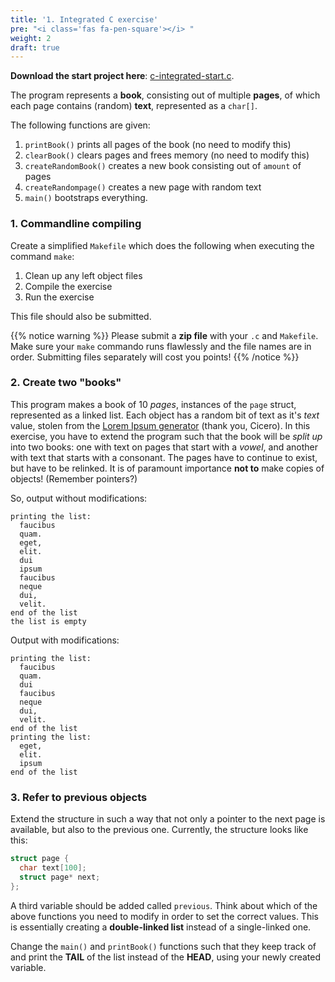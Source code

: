 ```yaml
---
title: '1. Integrated C exercise'
pre: "<i class='fas fa-pen-square'></i> "
weight: 2
draft: true
---
```


**Download the start project here**: [c-integrated-start.c](/exercises/c-integrated-start.c).

The program represents a **book**, consisting out of multiple **pages**, of which each page contains (random) **text**, represented as a `char[]`.

The following functions are given:

1. `printBook()` prints all pages of the book (no need to modify this)
2. `clearBook()` clears pages and frees memory (no need to modify this)
3. `createRandomBook()` creates a new book consisting out of `amount` of pages
4. `createRandompage()` creates a new page with random text
5. `main()` bootstraps everything. 

### 1. Commandline compiling

Create a simplified `Makefile` which does the following when executing the command `make`:

1. Clean up any left object files
2. Compile the exercise
3. Run the exercise

This file should also be submitted. 

{{% notice warning %}}
Please submit a **zip file** with your `.c` and `Makefile`. Make sure your `make` commando runs flawlessly and the file names are in order. Submitting files separately will cost you points!
{{% /notice %}}

### 2. Create two "books"

This program makes a book of 10 _pages_, instances of the `page` struct, represented as a linked list. Each object has a random bit of text as it's _text_ value, stolen from the [Lorem Ipsum generator](https://lipsum.com/) (thank you, Cicero). In this exercise, you have to extend the program such that the book will be _split up_ into two books: one with text on pages that start with a _vowel_, and another with text that starts with a consonant. The pages have to continue to exist, but have to be relinked. It is of paramount importance **not to** make copies of objects! (Remember pointers?)

So, output without modifications:

```text
printing the list:
  faucibus
  quam.
  eget,
  elit.
  dui
  ipsum
  faucibus
  neque
  dui,
  velit.
end of the list
the list is empty
```

Output with modifications:

```text
printing the list:
  faucibus
  quam.
  dui
  faucibus
  neque
  dui,
  velit.
end of the list
printing the list:
  eget,
  elit.
  ipsum
end of the list
```

### 3. Refer to previous objects

Extend the structure in such a way that not only a pointer to the next page is available, but also to the previous one. Currently, the structure looks like this:

```C
struct page {
  char text[100];
  struct page* next;
};
```

A third variable should be added called `previous`. Think about which of the above functions you need to modify in order to set the correct values. This is essentially creating a **double-linked list** instead of a single-linked one. 

Change the `main()` and `printBook()` functions such that they keep track of and print the **TAIL** of the list instead of the **HEAD**, using your newly created variable. 
